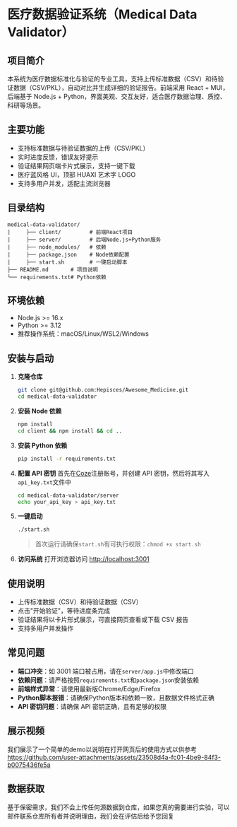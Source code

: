 # 医疗数据验证系统（Medical Data Validator）

## 项目简介

本系统为医疗数据标准化与验证的专业工具，支持上传标准数据（CSV）和待验证数据（CSV/PKL），自动对比并生成详细的验证报告。前端采用 React + MUI，后端基于 Node.js + Python，界面美观、交互友好，适合医疗数据治理、质控、科研等场景。

## 主要功能

- 支持标准数据与待验证数据的上传（CSV/PKL）
- 实时进度反馈，错误友好提示
- 验证结果网页端卡片式展示，支持一键下载
- 医疗蓝风格 UI，顶部 HUAXI 艺术字 LOGO
- 支持多用户并发，适配主流浏览器

## 目录结构

```
medical-data-validator/
|     ├── client/         # 前端React项目
|     ├── server/         # 后端Node.js+Python服务
|     ├── node_modules/   # 依赖
|     ├── package.json    # Node依赖配置
|     ├── start.sh        # 一键启动脚本
├── README.md       # 项目说明
└── requirements.txt# Python依赖
```

## 环境依赖

- Node.js >= 16.x
- Python >= 3.12
- 推荐操作系统：macOS/Linux/WSL2/Windows

## 安装与启动

1. **克隆仓库**
   ```bash
   git clone git@github.com:Hepisces/Awesome_Medicine.git
   cd medical-data-validator
   ```
2. **安装 Node 依赖**
   ```bash
   npm install
   cd client && npm install && cd ..
   ```
3. **安装 Python 依赖**
   ```bash
   pip install -r requirements.txt
   ```
4. **配置 API 密钥**
   首先在[Coze](https://coze.cn)注册账号，并创建 API 密钥，然后将其写入`api_key.txt`文件中
   ```bash
   cd medical-data-validator/server
   echo your_api_key > api_key.txt
   ```
5. **一键启动**

   ```bash
   ./start.sh
   ```

   > 首次运行请确保`start.sh`有可执行权限：`chmod +x start.sh`

6. **访问系统**
   打开浏览器访问 [http://localhost:3001](http://localhost:3001)

## 使用说明

- 上传标准数据（CSV）和待验证数据（CSV）
- 点击"开始验证"，等待进度条完成
- 验证结果将以卡片形式展示，可直接网页查看或下载 CSV 报告
- 支持多用户并发操作

## 常见问题

- **端口冲突**：如 3001 端口被占用，请在`server/app.js`中修改端口
- **依赖问题**：请严格按照`requirements.txt`和`package.json`安装依赖
- **前端样式异常**：请使用最新版Chrome/Edge/Firefox
- **Python脚本报错**：请确保Python版本和依赖一致，且数据文件格式正确
- **API 密钥问题**：请确保 API 密钥正确，且有足够的权限

## 展示视频

我们展示了一个简单的demo以说明在打开网页后的使用方式以供参考
https://github.com/user-attachments/assets/23508d4a-fc01-4be9-84f3-b0075436fe5a

## 数据获取

基于保密需求，我们不会上传任何源数据到仓库，如果您真的需要进行实验，可以邮件联系仓库所有者并说明理由，我们会在评估后给予您回复
